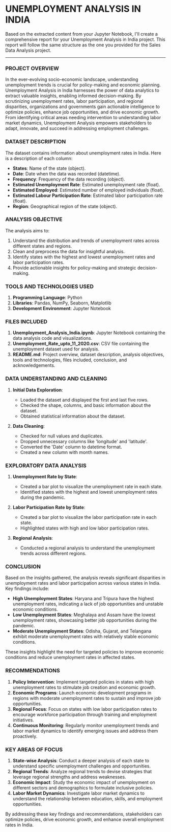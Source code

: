 # UNEMPLOYMENT ANALYSIS IN INDIA
Based on the extracted content from your Jupyter Notebook, I'll create a comprehensive report for your Unemployment Analysis in India project. This report will follow the same structure as the one you provided for the Sales Data Analysis project.

---

### PROJECT OVERVIEW

In the ever-evolving socio-economic landscape, understanding unemployment trends is crucial for policy-making and economic planning. Unemployment Analysis in India harnesses the power of data analytics to extract valuable insights, enabling informed decision-making. By scrutinizing unemployment rates, labor participation, and regional disparities, organizations and governments gain actionable intelligence to optimize policies, enhance job opportunities, and drive economic growth. From identifying critical areas needing intervention to understanding labor market dynamics, Unemployment Analysis empowers stakeholders to adapt, innovate, and succeed in addressing employment challenges.

### DATASET DESCRIPTION

The dataset contains information about unemployment rates in India. Here is a description of each column:

- **States**: Name of the state (object).
- **Date**: Date when the data was recorded (datetime).
- **Frequency**: Frequency of the data recording (object).
- **Estimated Unemployment Rate**: Estimated unemployment rate (float).
- **Estimated Employed**: Estimated number of employed individuals (float).
- **Estimated Labour Participation Rate**: Estimated labor participation rate (float).
- **Region**: Geographical region of the state (object).

### ANALYSIS OBJECTIVE

The analysis aims to:

1. Understand the distribution and trends of unemployment rates across different states and regions.
2. Clean and preprocess the data for insightful analysis.
3. Identify states with the highest and lowest unemployment rates and labor participation rates.
4. Provide actionable insights for policy-making and strategic decision-making.

### TOOLS AND TECHNOLOGIES USED

1. **Programming Language**: Python
2. **Libraries**: Pandas, NumPy, Seaborn, Matplotlib
3. **Development Environment**: Jupyter Notebook

### FILES INCLUDED

1. **Unemployment_Analysis_India.ipynb**: Jupyter Notebook containing the data analysis code and visualizations.
2. **Unemployment_Rate_upto_11_2020.csv**: CSV file containing the unemployment dataset used for analysis.
3. **README.md**: Project overview, dataset description, analysis objectives, tools and technologies, files included, conclusion, and acknowledgements.

### DATA UNDERSTANDING AND CLEANING

1. **Initial Data Exploration**:
   - Loaded the dataset and displayed the first and last five rows.
   - Checked the shape, columns, and basic information about the dataset.
   - Obtained statistical information about the dataset.

2. **Data Cleaning**:
   - Checked for null values and duplicates.
   - Dropped unnecessary columns like 'longitude' and 'latitude'.
   - Converted the 'Date' column to datetime format.
   - Created a new column with month names.

### EXPLORATORY DATA ANALYSIS

1. **Unemployment Rate by State**:
   - Created a bar plot to visualize the unemployment rate in each state.
   - Identified states with the highest and lowest unemployment rates during the pandemic.

2. **Labor Participation Rate by State**:
   - Created a bar plot to visualize the labor participation rate in each state.
   - Highlighted states with high and low labor participation rates.

3. **Regional Analysis**:
   - Conducted a regional analysis to understand the unemployment trends across different regions.

### CONCLUSION

Based on the insights gathered, the analysis reveals significant disparities in unemployment rates and labor participation across various states in India. Key findings include:

- **High Unemployment States**: Haryana and Tripura have the highest unemployment rates, indicating a lack of job opportunities and unstable economic conditions.
- **Low Unemployment States**: Meghalaya and Assam have the lowest unemployment rates, showcasing better job opportunities during the pandemic.
- **Moderate Unemployment States**: Odisha, Gujarat, and Telangana exhibit moderate unemployment rates with relatively stable economic conditions.

These insights highlight the need for targeted policies to improve economic conditions and reduce unemployment rates in affected states.

### RECOMMENDATIONS

1. **Policy Intervention**: Implement targeted policies in states with high unemployment rates to stimulate job creation and economic growth.
2. **Economic Programs**: Launch economic development programs in regions with moderate unemployment rates to sustain and improve job opportunities.
3. **Regional Focus**: Focus on states with low labor participation rates to encourage workforce participation through training and employment initiatives.
4. **Continuous Monitoring**: Regularly monitor unemployment trends and labor market dynamics to identify emerging issues and address them proactively.

### KEY AREAS OF FOCUS

1. **State-wise Analysis**: Conduct a deeper analysis of each state to understand specific unemployment challenges and opportunities.
2. **Regional Trends**: Analyze regional trends to devise strategies that leverage regional strengths and address weaknesses.
3. **Economic Impact**: Study the economic impact of unemployment on different sectors and demographics to formulate inclusive policies.
4. **Labor Market Dynamics**: Investigate labor market dynamics to understand the relationship between education, skills, and employment opportunities.

By addressing these key findings and recommendations, stakeholders can optimize policies, drive economic growth, and enhance overall employment rates in India.
